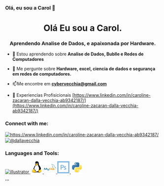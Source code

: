    ### Olá, eu sou a Carol  👋
<h1 align="center">Olá Eu sou a Carol.</h1>
<h3 align="center">Aprendendo Analise de Dados, e apaixonada por Hardware.</h3>

- 🌱 Estou aprendendo sobre **Analise de Dados, Bublle e Redes de Computadores**

- 💬 Me pergunte sobre **Hardware, excel, ciencia de dados e segurança em redes de computadores.**

- 📫Me encontre em **cybervecchia@gmail.com**

- 📄 Experiencias Profisicionais [https://www.linkedin.com/in/caroline-zacaran-dalla-vecchia-ab9342187/](https://www.linkedin.com/in/caroline-zacaran-dalla-vecchia-ab9342187/)

<h3 align="left">Connect with me:</h3>
<p align="left">
<a href="https://linkedin.com/in/https://www.linkedin.com/in/caroline-zacaran-dalla-vecchia-ab9342187/" target="blank"><img align="center" src="https://raw.githubusercontent.com/rahuldkjain/github-profile-readme-generator/master/src/images/icons/Social/linked-in-alt.svg" alt="https://www.linkedin.com/in/caroline-zacaran-dalla-vecchia-ab9342187/" height="30" width="40" /></a>
<a href="https://instagram.com/@dallavecchia" target="blank"><img align="center" src="https://raw.githubusercontent.com/rahuldkjain/github-profile-readme-generator/master/src/images/icons/Social/instagram.svg" alt="@dallavecchia" height="30" width="40" /></a>
</p>

<h3 align="left">Languages and Tools:</h3>
<p align="left"> <a href="https://www.adobe.com/in/products/illustrator.html" target="_blank" rel="noreferrer"> <img src="https://www.vectorlogo.zone/logos/adobe_illustrator/adobe_illustrator-icon.svg" alt="illustrator" width="40" height="40"/> </a> <a href="https://www.linux.org/" target="_blank" rel="noreferrer"> <img src="https://raw.githubusercontent.com/devicons/devicon/master/icons/linux/linux-original.svg" alt="linux" width="40" height="40"/> </a> <a href="https://www.mysql.com/" target="_blank" rel="noreferrer"> <img src="https://raw.githubusercontent.com/devicons/devicon/master/icons/mysql/mysql-original-wordmark.svg" alt="mysql" width="40" height="40"/> </a> <a href="https://www.photoshop.com/en" target="_blank" rel="noreferrer"> <img src="https://raw.githubusercontent.com/devicons/devicon/master/icons/photoshop/photoshop-line.svg" alt="photoshop" width="40" height="40"/> </a> <a href="https://www.python.org" target="_blank" rel="noreferrer"> <img src="https://raw.githubusercontent.com/devicons/devicon/master/icons/python/python-original.svg" alt="python" width="40" height="40"/> </a> </p>
'''

